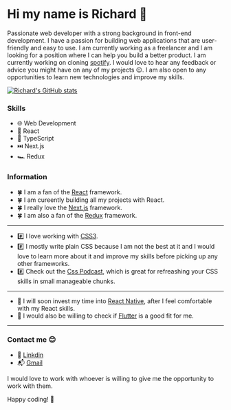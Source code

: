 # Hi my name is Richard 👋

Passionate web developer with a strong background in front-end development. I have a passion for building web applications that are user-friendly and easy to use. I am currently working as a freelancer and I am looking for a position where I can help you build a better product. I am currently working on cloning [spotify](https://github.com/ricahardHaggioGwati/Spotify-clone). I would love to hear any feedback or advice you might have on any of my projects 😉. I am also open to any opportunities to learn new technologies and improve my skills.

[![Richard's GitHub stats](https://github-readme-stats.vercel.app/api?username=richardHaggioGwati)](https://github.com/richardHaggioGwati/github-readme-stats)

### Skills
- 🌐 Web Development
- 📱 React
- 🦖 TypeScript
- ⏭️ Next.js
- 🏎️ Redux

### Information

- 🍀 I am a fan of the [React](https://reactjs.org/) framework.
- 🍀 I am cureently building all my projects with React.
- 🍀 I really love the [Next.js](https://nextjs.org/) framework.
- 🍀 I am also a fan of the [Redux](https://redux.js.org/) framework.
***

- #️⃣ I love working with [CSS3](https://www.w3.org/Style/CSS/).
- #️⃣ I mostly write plain CSS because I am not the best at it and I would love to learn more about it and improve my skills before picking up any other frameworks.
- #️⃣ Check out the [Css Podcast](https://thecsspodcast.libsyn.com/), which is great for refreashing your CSS skills in small manageable chunks.
***

- 💮 I will soon invest my time into [React Native](https://reactnative.dev/), after I feel comfortable with my React skills.
- 💮 I would also be willing to check if [Flutter](https://flutter.dev/) is a good fit for me.
***

### Contact me 😊
- 🔗 [Linkdin](https://www.linkedin.com/in/richard-gwati-636a80233/)
- 📬 [Gmail](haggio0844@gmail.com)

I would love to work with whoever is willing to give me the opportunity to work with them.

Happy coding! 🤗
